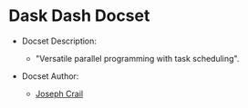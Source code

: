Dask Dash Docset
=====

- Docset Description:
    - "Versatile parallel programming with task scheduling".

- Docset Author:
    - [Joseph Crail](https://github.com/jbcrail)
